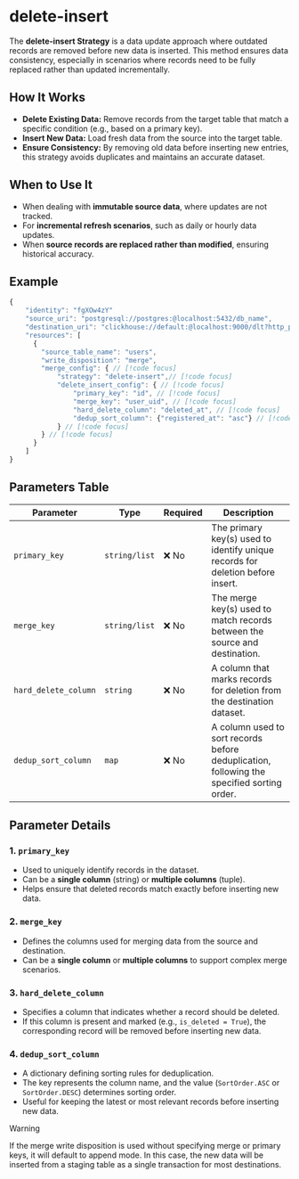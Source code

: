 # delete-insert
The **delete-insert Strategy** is a data update approach where outdated records are removed before new data is inserted. This method ensures data consistency, especially in scenarios where records need to be fully replaced rather than updated incrementally.

## How It Works
- **Delete Existing Data:** Remove records from the target table that match a specific condition (e.g., based on a primary key).
- **Insert New Data:** Load fresh data from the source into the target table.
- **Ensure Consistency:** By removing old data before inserting new entries, this strategy avoids duplicates and maintains an accurate dataset.

## When to Use It
- When dealing with **immutable source data**, where updates are not tracked.
- For **incremental refresh scenarios**, such as daily or hourly data updates.
- When **source records are replaced rather than modified**, ensuring historical accuracy.


## Example
```js
{
    "identity": "fgXOw4zY"
    "source_uri": "postgresql://postgres:@localhost:5432/db_name",
    "destination_uri": "clickhouse://default:@localhost:9000/dlt?http_port=8123&secure=0",
    "resources": [
      {
        "source_table_name": "users",
        "write_disposition": "merge",
        "merge_config": { // [!code focus]
            "strategy": "delete-insert",// [!code focus]
            "delete_insert_config": { // [!code focus]
                "primary_key": "id", // [!code focus]
                "merge_key": "user_uid", // [!code focus]
                "hard_delete_column": "deleted_at", // [!code focus]
                "dedup_sort_column": {"registered_at": "asc"} // [!code focus]
            } // [!code focus]
        } // [!code focus]
      }
    ]
}
```
## Parameters Table

| Parameter            | Type                                      | Required | Description |
|----------------------|-----------------------------------------|----------|-------------|
| `primary_key`       | `string/list` | ❌ No  | The primary key(s) used to identify unique records for deletion before insert. |
| `merge_key`        | `string/list` | ❌ No  | The merge key(s) used to match records between the source and destination. |
| `hard_delete_column` | `string`                         | ❌ No  | A column that marks records for deletion from the destination dataset. |
| `dedup_sort_column` | `map`        | ❌ No  | A column used to sort records before deduplication, following the specified sorting order. |

## Parameter Details

### 1. `primary_key`
- Used to uniquely identify records in the dataset.
- Can be a **single column** (string) or **multiple columns** (tuple).
- Helps ensure that deleted records match exactly before inserting new data.

### 2. `merge_key`
- Defines the columns used for merging data from the source and destination.
- Can be a **single column** or **multiple columns** to support complex merge scenarios.

### 3. `hard_delete_column`
- Specifies a column that indicates whether a record should be deleted.
- If this column is present and marked (e.g., `is_deleted = True`), the corresponding record will be removed before inserting new data.

### 4. `dedup_sort_column`
- A dictionary defining sorting rules for deduplication.
- The key represents the column name, and the value (`SortOrder.ASC` or `SortOrder.DESC`) determines sorting order.
- Useful for keeping the latest or most relevant records before inserting new data.

> [!WARNING]
> If the merge write disposition is used without specifying merge or primary keys, it will default to append mode. In this case, the new data will be inserted from a staging table as a single transaction for most destinations.
